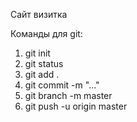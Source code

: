 Сайт визитка

Команды для git:
1. git init
2. git status
3. git add .
4. git commit -m "..."
5. git branch -m master
6. git push -u origin master